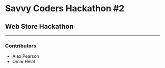 # Savvy Coders Hackathon \#2
## Web Store Hackathon

---

### Contributors
+ Alex Pearson
+ Omar Helal
